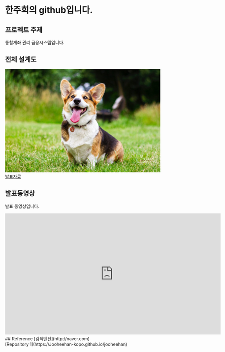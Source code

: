 # 한주희의 github입니다.
## 프로젝트 주제
통합계좌 관리 금융시스템입니다.
## 전체 설계도
<img src="dog.jpg"/><br>
[발표자료](/project.pptx)<br>
## 발표동영상
발표 동영상입니다.
<iframe width="700" height="394" src="https://www.youtube.com/embed/7m-tAEki2Rg" frameborder="0" allow="accelerometer; autoplay; clipboard-write; encrypted-media; gyroscope; picture-in-picture" allowfullscreen></iframe>
## Reference
[검색엔진](http://naver.com)<br>
[Repository 1](https://Jooheehan-kopo.github.io/jooheehan)
